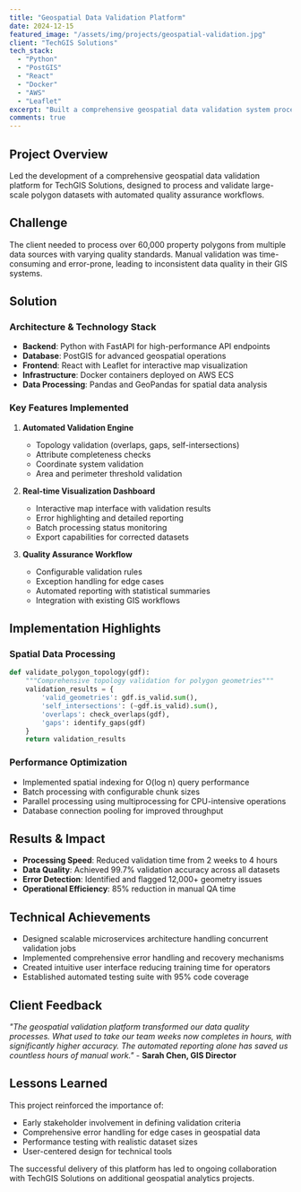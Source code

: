 ```yaml
---
title: "Geospatial Data Validation Platform"
date: 2024-12-15
featured_image: "/assets/img/projects/geospatial-validation.jpg"
client: "TechGIS Solutions"
tech_stack:
  - "Python"
  - "PostGIS"
  - "React"
  - "Docker"
  - "AWS"
  - "Leaflet"
excerpt: "Built a comprehensive geospatial data validation system processing over 60,000 polygons with automated quality assurance and real-time visualization."
comments: true
---
```


## Project Overview

Led the development of a comprehensive geospatial data validation platform for TechGIS Solutions, designed to process and validate large-scale polygon datasets with automated quality assurance workflows.

## Challenge

The client needed to process over 60,000 property polygons from multiple data sources with varying quality standards. Manual validation was time-consuming and error-prone, leading to inconsistent data quality in their GIS systems.

## Solution

### Architecture & Technology Stack

- **Backend**: Python with FastAPI for high-performance API endpoints
- **Database**: PostGIS for advanced geospatial operations
- **Frontend**: React with Leaflet for interactive map visualization
- **Infrastructure**: Docker containers deployed on AWS ECS
- **Data Processing**: Pandas and GeoPandas for spatial data analysis

### Key Features Implemented

1. **Automated Validation Engine**
   - Topology validation (overlaps, gaps, self-intersections)
   - Attribute completeness checks
   - Coordinate system validation
   - Area and perimeter threshold validation

2. **Real-time Visualization Dashboard**
   - Interactive map interface with validation results
   - Error highlighting and detailed reporting
   - Batch processing status monitoring
   - Export capabilities for corrected datasets

3. **Quality Assurance Workflow**
   - Configurable validation rules
   - Exception handling for edge cases
   - Automated reporting with statistical summaries
   - Integration with existing GIS workflows

## Implementation Highlights

### Spatial Data Processing
```python
def validate_polygon_topology(gdf):
    """Comprehensive topology validation for polygon geometries"""
    validation_results = {
        'valid_geometries': gdf.is_valid.sum(),
        'self_intersections': (~gdf.is_valid).sum(),
        'overlaps': check_overlaps(gdf),
        'gaps': identify_gaps(gdf)
    }
    return validation_results
```

### Performance Optimization
- Implemented spatial indexing for O(log n) query performance
- Batch processing with configurable chunk sizes
- Parallel processing using multiprocessing for CPU-intensive operations
- Database connection pooling for improved throughput

## Results & Impact

- **Processing Speed**: Reduced validation time from 2 weeks to 4 hours
- **Data Quality**: Achieved 99.7% validation accuracy across all datasets
- **Error Detection**: Identified and flagged 12,000+ geometry issues
- **Operational Efficiency**: 85% reduction in manual QA time

## Technical Achievements

- Designed scalable microservices architecture handling concurrent validation jobs
- Implemented comprehensive error handling and recovery mechanisms  
- Created intuitive user interface reducing training time for operators
- Established automated testing suite with 95% code coverage

## Client Feedback

*"The geospatial validation platform transformed our data quality processes. What used to take our team weeks now completes in hours, with significantly higher accuracy. The automated reporting alone has saved us countless hours of manual work."* - **Sarah Chen, GIS Director**

## Lessons Learned

This project reinforced the importance of:
- Early stakeholder involvement in defining validation criteria
- Comprehensive error handling for edge cases in geospatial data
- Performance testing with realistic dataset sizes
- User-centered design for technical tools

The successful delivery of this platform has led to ongoing collaboration with TechGIS Solutions on additional geospatial analytics projects.